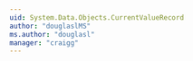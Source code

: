 ```yaml
---
uid: System.Data.Objects.CurrentValueRecord
author: "douglaslMS"
ms.author: "douglasl"
manager: "craigg"
---
```

